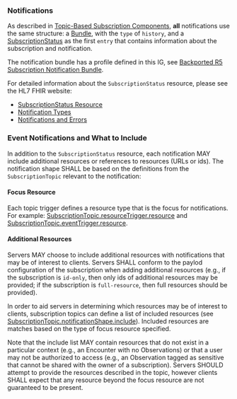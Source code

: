 ### Notifications

As described in [Topic-Based Subscription Components](components.html#subscription-notifications), **all** notifications use the same structure: a [Bundle](http://hl7.org/fhir/bundle.html), with the `type` of `history`, and a [SubscriptionStatus](http://hl7.org/fhir/subscriptionstatus.html) as the first `entry` that contains information about the subscription and notification.

The notification bundle has a profile defined in this IG, see [Backported R5 Subscription Notification Bundle](StructureDefinition-backport-subscription-notification.html).

For detailed information about the `SubscriptionStatus` resource, please see the HL7 FHIR website:
* [SubscriptionStatus Resource](http://hl7.org/fhir/R4/subscriptionstatus.html)
* [Notification Types](http://hl7.org/fhir/R4/subscriptionstatus.html#notification-types)
* [Notifications and Errors](http://hl7.org/fhir/R4/subscriptionstatus.html#errors)

### Event Notifications and What to Include

In addition to the `SubscriptionStatus` resource, each notification MAY include additional resources or references to resources (URLs or ids).  The notification shape SHALL be based on the definitions from the `SubscriptionTopic` relevant to the notification:

#### Focus Resource

Each topic trigger defines a resource type that is the focus for notifications.  For example: [SubscriptionTopic.resourceTrigger.resource](http://hl7.org/fhir/subscriptiontopic-definitions.html#SubscriptionTopic.resourceTrigger.resource) and [SubscriptionTopic.eventTrigger.resource](http://hl7.org/fhir/subscriptiontopic-definitions.html#SubscriptionTopic.eventTrigger.resource).

#### Additional Resources

Servers MAY choose to include additional resources with notifications that may be of interest to clients.  Servers SHALL conform to the paylod configuration of the subscription when adding additional resources (e.g., if the subscription is `id-only`, then only ids of additional resources may be provided; if the subscription is `full-resource`, then full resources should be provided).

In order to aid servers in determining which resources may be of interest to clients, subscription topics can define a list of included resources (see [SubscriptionTopic.notificationShape.include](http://hl7.org/fhir/subscriptiontopic-definitions.html#SubscriptionTopic.notificationShape.include)).  Included resources are matches based on the type of focus resource specified.

Note that the include list MAY contain resources that do not exist in a particular context (e.g., an Encounter with no Observations) or that a user may not be authorized to access (e.g., an Observation tagged as sensitive that cannot be shared with the owner of a subscription).  Servers SHOULD attempt to provide the resources described in the topic, however clients SHALL expect that any resource beyond the focus resource are not guaranteed to be present.
